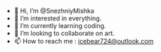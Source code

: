 - 👋 Hi, I’m @SnezhniyMishka
- 👀 I’m interested in everything.
- 🌱 I’m currently learning coding.
- 💞️ I’m looking to collaborate on art.
- 📫 How to reach me : icebear724@outlook.com
